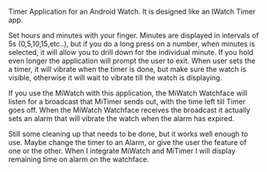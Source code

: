 Timer Application for an Android Watch. It is designed like an IWatch Timer app. 

Set hours and minutes with your finger. Minutes are displayed in intervals of 5s (0,5,10,15,etc..), but if you do a long press on a number, when minutes is selected, it will allow you to drill down for the individual minute. If you hold even longer the application will prompt the user to exit. When user sets the a timer, it will vibrate when the timer is done, but make sure the watch is visible, otherwise it will wait to vibrate till the watch is displaying.

If you use the MiWatch with this application, the MiWatch Watchface will listen for a broadcast that MiTimer sends out, with the time left till Timer goes off. When the MiWatch Watchface receives the broadcast it actually sets an alarm that will vibrate the watch when the alarm has expired. 

Still some cleaning up that needs to be done, but it works well enough to use. Maybe change the timer to an Alarm, or give the user the feature of one or the other. When I integrate MiWatch and MiTimer I will display remaining time on alarm on the watchface.
